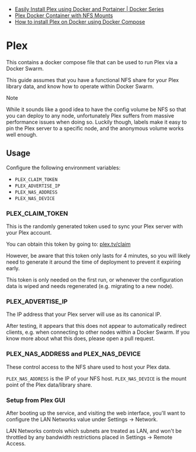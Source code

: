 

* [Easily Install Plex using Docker and Portainer | Docker Series](https://www.youtube.com/watch?v=SXIkouncOzg)
* [Plex Docker Container with NFS Mounts](https://www.youtube.com/watch?v=OffGg2F6TlU)
* [How to install Plex on Docker using Docker Compose](https://www.youtube.com/watch?v=xZrdkBJgDp4)


# Plex

This contains a docker compose file that can be used to run Plex via a Docker Swarm.

This guide assumes that you have a functional NFS share for your Plex library data, and know how to operate within Docker Swarm.

> [!NOTE]
> While it sounds like a good idea to have the config volume be NFS so that
you can deploy to any node, unfortunately Plex suffers from massive performance
issues when doing so. Luckily though, labels make it easy to pin the Plex server
to a specific node, and the anonymous volume works well enough.

## Usage

Configure the following environment variables:

- `PLEX_CLAIM_TOKEN`
- `PLEX_ADVERTISE_IP`
- `PLEX_NAS_ADDRESS`
- `PLEX_NAS_DEVICE`

### PLEX_CLAIM_TOKEN

This is the randomly generated token used to sync your Plex server with your Plex account.

You can obtain this token by going to: [plex.tv/claim](https://www.plex.tv/claim/)

However, be aware that this token only lasts for 4 minutes, so you will likely need to generate it around the time of deployment to prevent it expiring early.

This token is only needed on the first run, or whenever the configuration data is wiped and needs regenerated (e.g. migrating to a new node).

### PLEX_ADVERTISE_IP

The IP address that your Plex server will use as its canonical IP.

After testing, it appears that this does not appear to automatically redirect clients, e.g. when connecting to other nodes within a Docker Swarm. If you know more about what this does, please open a pull request.

### PLEX_NAS_ADDRESS and PLEX_NAS_DEVICE

These control access to the NFS share used to host your Plex data.

`PLEX_NAS_ADDRESS` is the IP of your NFS host.
`PLEX_NAS_DEVICE` is the mount point of the Plex data/library share.

### Setup from Plex GUI

After booting up the service, and visiting the web interface, you'll want to configure the LAN Networks value under Settings -> Network.

LAN Networks controls which subnets are treated as LAN, and won't be throttled by any bandwidth restrictions placed in Settings -> Remote Access.
